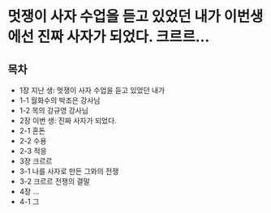 # 멋쟁이 사자 수업을 듣고 있었던 내가 이번생에선 진짜 사자가 되었다. 크르르...

## 목차

- 1장 지난 생: 멋쟁이 사자 수업을 듣고 있었던 내가
-  1-1 월화수의 박조은 강사님
-  1-2 목의 강규영 강사님
- 2장 이번 생: 진짜 사자가 되었다.
-  2-1 혼돈
-  2-2 수용
-  2-3 적응
- 3장 크르르
-  3-1 나를 사자로 만든 그와의 전쟁
-  3-2 크르르 전쟁의 결말
- 4장 ...
-  4-1 그 
